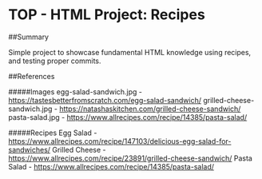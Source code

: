 # TOP - HTML Project: Recipes

##Summary

Simple project to showcase fundamental HTML knowledge using recipes, and testing proper commits.

##References

#####Images
egg-salad-sandwich.jpg - https://tastesbetterfromscratch.com/egg-salad-sandwich/
grilled-cheese-sandwich.jpg - https://natashaskitchen.com/grilled-cheese-sandwich/
pasta-salad.jpg - https://www.allrecipes.com/recipe/14385/pasta-salad/

#####Recipes
Egg Salad - https://www.allrecipes.com/recipe/147103/delicious-egg-salad-for-sandwiches/
Grilled Cheese - https://www.allrecipes.com/recipe/23891/grilled-cheese-sandwich/
Pasta Salad - https://www.allrecipes.com/recipe/14385/pasta-salad/
